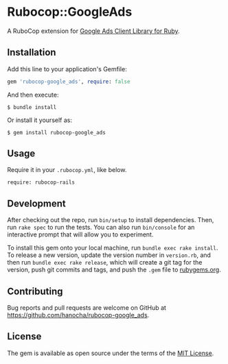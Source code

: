 # Rubocop::GoogleAds

A RuboCop extension for [Google Ads Client Library for Ruby](https://github.com/googleads/google-ads-ruby).

## Installation

Add this line to your application's Gemfile:

```ruby
gem 'rubocop-google_ads', require: false
```

And then execute:

    $ bundle install

Or install it yourself as:

    $ gem install rubocop-google_ads

## Usage

Require it in your `.rubocop.yml`, like below.

```
require: rubocop-rails
```

## Development

After checking out the repo, run `bin/setup` to install dependencies. Then, run `rake spec` to run the tests. You can also run `bin/console` for an interactive prompt that will allow you to experiment.

To install this gem onto your local machine, run `bundle exec rake install`. To release a new version, update the version number in `version.rb`, and then run `bundle exec rake release`, which will create a git tag for the version, push git commits and tags, and push the `.gem` file to [rubygems.org](https://rubygems.org).

## Contributing

Bug reports and pull requests are welcome on GitHub at https://github.com/hanocha/rubocop-google_ads.


## License

The gem is available as open source under the terms of the [MIT License](https://opensource.org/licenses/MIT).
